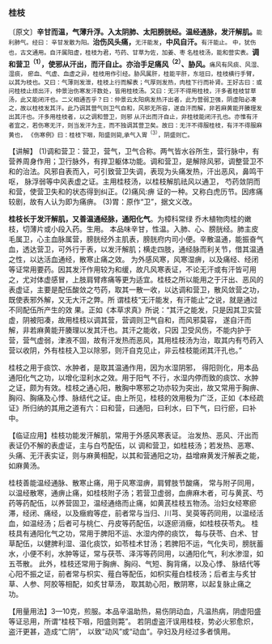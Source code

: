 ### 桂枝

〔原文〕**辛甘而温，气薄升浮。入太阴肺、太阳膀胱经。温经通脉，发汗解肌。**<small>能利肺气。经曰：
辛甘发散为阳。</small>**治伤风头痛，**<small>无汗能发</small>，**中风自汗。**<small>有汗能止。
中，犹伤也，古文通用。自汗属阳虚，桂枝为君，芍药、甘草为佐，加姜、枣
名桂枝汤，能和营实表。</small>**调和营卫<sup>（1）</sup>，使邪从汗出，而汗自止。亦治手足痛风<sup>（2）</sup>、胁风。**<small>痛风有风痰、风湿、湿痰，
瘀血、气虚、血虚之异，桂枝用作引经。胁风属肝，桂能平肝，东垣曰，桂枝横行手臂，以其为枝也。又曰：气薄则发泄，桂枝上行而解表；气厚则发热，肉桂下行而补肾。王好古曰：或问桂枝止烦出汗，仲景治伤寒发汗数处，皆用桂枝汤。又曰：无汗不得用桂枝，汗多者桂枝甘草汤，此又能闭汗也。二义相通否乎？曰：仲景云太阳病发热汗出者，此为营弱卫强，阴虚阳必凑之，故以桂枝发其汗。此乃调其营气则卫气自和，风邪无所容，遂自汗而解，非若麻黄能开腠理发出其汗也。汗多用桂枝者，以之调和营卫，则邪
从汗出而汗自止，非桂枝能闭汗孔也。亦惟有汗者宜之，若伤寒无汗，则当发汗为主，而不独调其营卫矣。故曰：无汗不得服桂枝，有汗不得服麻黄也，
《伤寒例》曰：桂枝下咽，阳盛则毙,承气入胃<sup>（3）</sup>，阴盛则亡。</small>

【讲解】	(1)调和营卫：营卫，营气，卫气合称。两气皆水谷所生，营行脉中，有营养周身作用；卫行脉外，有捍卫躯体功能。调和营卫，是解除风邪，调整营卫不和的治法。风邪自表而入，可引致营卫失调，表现为头痛发热，汗出恶风，鼻鸣干呕，
脉浮弱等中风表虚之证。主用桂枝汤，以桂枝解肌祛风以通卫，
芍药敛阴而和营，使营卫失和的状态得到纠正。(2)痛风:痹
证的一种。又称白虎历节。因疼痛较剧，故有人认为即为痛痹。
(3)胃：原作“卫”，据文义改。

**桂枝长于发汗解肌，又善温通经脉，通阳化气**。为樟科常绿
乔木植物肉桂的嫩枝，切薄片或小段入药。生用。
本品味辛甘，性温。入肺、心、膀胱经。肺主皮毛属卫，心主血脉属营，膀胱经外主肌表，膀胱府内司小便。辛散温通，能振奋气血，透达营卫，可外行于表，以发汗解肌；横走四肢，通经脉而利关节，借其温通之性，以达活血通经，散寒止痛之效。
为外感风寒，风寒湿痹，以及痛经、经闭等证常用要药。因其发汗作用较为和缓，故凡风寒表证，不论无汗或有汗皆可用之，尤对体虚感冒，上肢肩臂疼痛等更为适宜。桂枝之所以能用之于汗出、恶风的表虚证，主要是配伍酸敛之芍药，取其一散一收，以达调和营卫，散风敛营之功，既使表邪外解，又无大汗之弊。所
谓桂枝“无汗能发，有汗能止”之说，就是通过不同配伍所产生的效
果。正如《本草求真》所说：“其汗之能发，只是因其卫实营虚，阴被阳凑，故用桂枝以调其营，营调则卫气自和，而风邪莫容，
遂自汗而解，非若麻黄能开腠理以发其汗也。其汗之能收，只因
卫受风伤，不能内护于营，营气虚弱，津液不固，故有汗发热而恶风，其用桂枝汤为治，取其内有芍药入营以收阴，外有桂枝入卫以除邪，则汗自克见止，非云桂枝能闭其汗孔也。”

桂枝之用于痰饮、水肿者，是取其温通作用，因为水湿阴邪，
得阳则化，用本品通阳化气之功，以增化湿利水之效。用于阳气
不行，水湿内停而致的痰饮、水肿之证，颇为有效。桂枝之通心阳，散胸中寒邪之功亦较为突出，故又常用于胸痹、胸闷、胸痛及心悸、脉结代之证。由上所见，桂枝的效用极为广泛，正如《本经疏证》所归纳的其用之道有六：曰和营，曰通阳，曰利水，曰下气，曰行瘀，曰补中。

【临证应用】桂枝功能发汗解肌，常用于外感风寒表证。
治发热、恶风、汗出而表证仍不解的表虚证，主与白芍配伍，以
调和营卫，如桂枝汤；若发热、恶寒、头痛、无汗表实证，则与麻黄相配，以其和营通阳之功，益增麻黄发汗解表之能，如麻黄汤。

桂枝善能温经通脉、散寒止痛，用于风寒湿痹，肩臂肢节酸痛，
常与附子同用，以温经散寒，通痹止痛，如桂枝附子汤；若营卫虚弱，血痹麻木者，可与黄芪、芍药等药配伍，以养营固卫，温经通络而止痛，如黄芪桂枝五物汤。治妇女经寒瘀滞，经闭、痛经，以及癥瘕等症，前者常与当归、川芎、吴萸等药同用，以温经活血，如温经汤；后者可与桃仁、丹皮等药配伍，以逐瘀消癥，如桂枝茯苓丸。
桂枝具有通阳化气之功，常用于脾阳不运、水湿内停的痰饮，
每与茯苓、白术、甘草配伍，以健脾利湿、温化痰饮，如苓桂术甘汤；若脾阳不运，气化失司，膀胱蓄水，小便不利，水肿等证，常与茯苓、泽泻等药同用，以通阳化气，利水渗湿，如五苓散。
此外，桂枝还常用于胸痹、胸闷、气短、胸背痛，以及心悸、
脉结代等心阳不振之证，前者常与枳实、薤白等配伍，如枳实薤白桂枝汤；后者主与炙甘草、人参、阿胶等相配，如炙甘草汤，
取其助心阳，散阴寒，以起复脉止痛之功。

【用量用法】3—10克，煎服。本品辛温助热，易伤阴动血，凡温热病，阴虚阳盛等证忌用，所谓“桂枝下咽，阳盛则斃”。
若阴虚盗汗误用桂枝，势必火邪愈炽，盗汗更甚，造成“亡阴”，
以致“动风”或“动血”。孕妇及月经过多者慎用。
